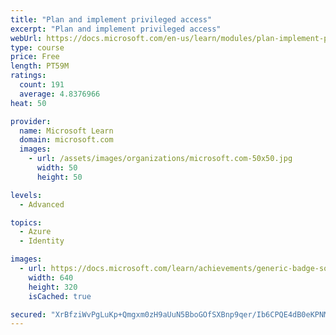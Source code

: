 ```yaml
---
title: "Plan and implement privileged access"
excerpt: "Plan and implement privileged access"
webUrl: https://docs.microsoft.com/en-us/learn/modules/plan-implement-privileged-access/
type: course
price: Free
length: PT59M
ratings:
  count: 191
  average: 4.8376966
heat: 50

provider:
  name: Microsoft Learn
  domain: microsoft.com
  images:
    - url: /assets/images/organizations/microsoft.com-50x50.jpg
      width: 50
      height: 50

levels:
  - Advanced

topics:
  - Azure
  - Identity

images:
  - url: https://docs.microsoft.com/learn/achievements/generic-badge-social.png
    width: 640
    height: 320
    isCached: true

secured: "XrBfziWvPgLuKp+Qmgxm0zH9aUuN5BboGOfSXBnp9qer/Ib6CPQE4dB0eKPNMHgANC+6u29E3yH5XBy7kUkrlYLyGVx2qAJrf7YB4e3CKEUQdnXfP6UTJOe8khDGqd+iWj17bRPY2zfNh+u0M6YE9Z38V0xtMehI3ny1ZhlOFP9F56VmfaAwd2L4dVcvDUIJmsHD8FtRQazlKKHFSXDEyrcxSaD4dT/MzcKXO8fDKG8y5v52YOBz5dEm6e5WjwyIw5TXX6+9CFfC2NRMdoVO1kWYBAIzGzFrMEN+ZEpeQfPTveOox8srVe5jlOgsxwOqjzSl6uklRt6xLVPxp1v6RKCW6oApuR0xX+Svxw21U/kj8Sbv87VHfvGIv+KxMCJCxiWAFvcHqnqmVgNFxQYH58aBRR9IO2KdleuKOVzi1w8=;S6vobytATjeK5MdHZ6WG/A=="
---
```


